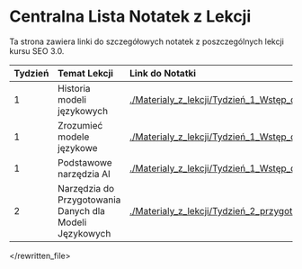 # Centralna Lista Notatek z Lekcji

Ta strona zawiera linki do szczegółowych notatek z poszczególnych lekcji kursu SEO 3.0.

| Tydzień | Temat Lekcji                                             | Link do Notatki                                                                                                                                                              |
| :------ | :------------------------------------------------------- | :--------------------------------------------------------------------------------------------------------------------------------------------------------------------------- |
| 1       | Historia modeli językowych                               | [./Materialy_z_lekcji/Tydzień_1_Wstęp_do_AI_i_modeli_językowych/Lekcja_Historia_Modeli_Jezykowych/Notatka_z_lekcji.md](./Materialy_z_lekcji/Tydzień_1_Wstęp_do_AI_i_modeli_językowych/Lekcja_Historia_Modeli_Jezykowych/Notatka_z_lekcji.md) |
| 1       | Zrozumieć modele językowe                                | [./Materialy_z_lekcji/Tydzień_1_Wstęp_do_AI_i_modeli_językowych/Lekcja_Zrozumiec_Modele_Jezykowe/Notatka_z_lekcji.md](./Materialy_z_lekcji/Tydzień_1_Wstęp_do_AI_i_modeli_językowych/Lekcja_Zrozumiec_Modele_Jezykowe/Notatka_z_lekcji.md) |
| 1       | Podstawowe narzędzia AI                                  | [./Materialy_z_lekcji/Tydzień_1_Wstęp_do_AI_i_modeli_językowych/Lekcja_Podstawowe_Narzedzia_AI/Notatka_z_lekcji.md](./Materialy_z_lekcji/Tydzień_1_Wstęp_do_AI_i_modeli_językowych/Lekcja_Podstawowe_Narzedzia_AI/Notatka_z_lekcji.md) |
| 2       | Narzędzia do Przygotowania Danych dla Modeli Językowych | [./Materialy_z_lekcji/Tydzień_2_przygotowanie_do_pracy_z_modelami_językowymi/Lekcja_Narzędzia_do_Przygotowania_Danych_LLM/Notatka_z_lekcji.md](./Materialy_z_lekcji/Tydzień_2_przygotowanie_do_pracy_z_modelami_językowymi/Lekcja_Narzędzia_do_Przygotowania_Danych_LLM/Notatka_z_lekcji.md) |

</rewritten_file> 
